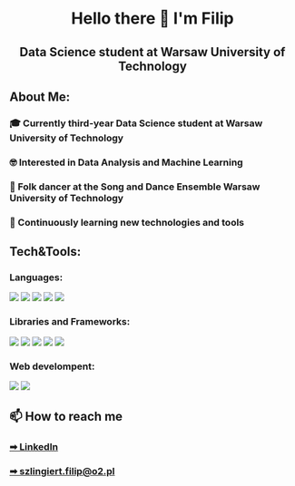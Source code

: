 <h1 align='center'>Hello there 👋 I'm Filip</h1>
<h2 align='center'>Data Science student at Warsaw University of Technology</h2>

<h2>About Me:</h2>
<h3>🎓 Currently third-year Data Science student at Warsaw University of Technology</h3>
<h3>🤓 Interested in Data Analysis and Machine Learning</h3>
<h3>💃 Folk dancer at the Song and Dance Ensemble Warsaw University of Technology</h3>
<h3>🌱 Continuously learning new technologies and tools</h3>

<h2>Tech&Tools:</h2>
<h3>Languages:</h3>
<div>
    <img src="https://img.shields.io/badge/Python-3776AB?style=for-the-badge&logo=python&logoColor=yellow">
    <img src="https://img.shields.io/badge/Java-FE430C?style=for-the-badge&logo=java&logoColor=white">
    <img src="https://img.shields.io/badge/SQL-4479A1?style=for-the-badge&logo=sql&logoColor=white">
    <img src="https://img.shields.io/badge/R-276DC3?style=for-the-badge&logo=r&logoColor=white">
    <img src="https://img.shields.io/badge/MatLab-FB6D17?style=for-the-badge&logo=matlab&logoColor=white">
</div>
<h3>Libraries and Frameworks:</h3>
<div>
  <img src='https://img.shields.io/badge/numpy-%23013243.svg?style=for-the-badge&logo=numpy&logoColor=white'>
  <img src='https://img.shields.io/badge/pandas-%23150458.svg?style=for-the-badge&logo=pandas&logoColor=white'>
  <img src='https://img.shields.io/badge/Matplotlib-%23ffffff.svg?style=for-the-badge&logo=Matplotlib&logoColor=black'>
  <img src='https://img.shields.io/badge/Scikit Learn-F7931E?style=for-the-badge&logo=scikitlearn&logoColor=white'>
  <img src='https://img.shields.io/badge/spring-6DB33F?style=for-the-badge&logo=spring&logoColor=white'>
</div>
<h3>Web develompent:</h3>
<div>
    <img src="https://img.shields.io/badge/HTML5-E34F26?style=for-the-badge&logo=html5&logoColor=white">
    <img src="https://img.shields.io/badge/CSS3-1572B6?style=for-the-badge&logo=css3&logoColor=white"">
</div>

<h2>📫 How to reach me</h2>
<h3><a href="https://www.linkedin.com/in/filip-szlingiert/">➡ LinkedIn</a></h3>
<h3><a href="mailto:szlingiert.filip@o2.pl">➡ szlingiert.filip@o2.pl</a></h3>
